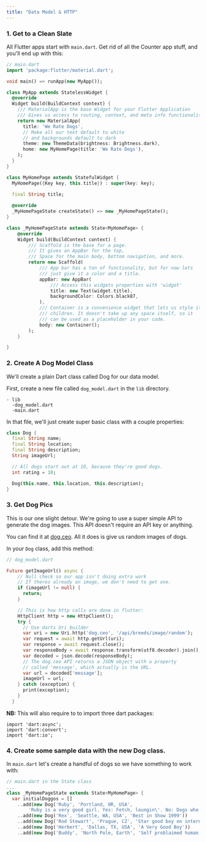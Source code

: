 ```yaml
---
title: "Data Model & HTTP"
---
```



### 1. Get to a Clean Slate

All Flutter apps start with `main.dart`. Get rid of all the Counter app stuff, and you'll end up with this: 

```dart
// main.dart
import 'package:flutter/material.dart';

void main() => runApp(new MyApp());

class MyApp extends StatelessWidget {
  @override
  Widget build(BuildContext context) {
    /// MaterialApp is the base Widget for your Flutter Application
    /// Gives us access to routing, context, and meta info functionality.
    return new MaterialApp(
      title: 'We Rate Dogs',
      // Make all our text default to white 
      // and backgrounds default to dark
      theme: new ThemeData(brightness: Brightness.dark),
      home: new MyHomePage(title: 'We Rate Dogs'),
    );
  }
}

class MyHomePage extends StatefulWidget {
  MyHomePage({Key key, this.title}) : super(key: key);
  
  final String title;

  @override
  _MyHomePageState createState() => new _MyHomePageState();
}

class _MyHomePageState extends State<MyHomePage> {
    @override
    Widget build(BuildContext context) {
        /// Scaffold is the base for a page.
        /// It gives an AppBar for the top,
        /// Space for the main body, bottom navigation, and more.
        return new Scaffold(
            /// App bar has a ton of functionality, but for now lets
            /// just give it a color and a title.
            appBar: new AppBar(
                /// Access this widgets properties with 'widget'
                title: new Text(widget.title),
                backgroundColor: Colors.black87,
            ),
            /// Container is a convenience widget that lets us style it's
            /// children. It doesn't take up any space itself, so it
            /// can be used as a placeholder in your code.
            body: new Container();
        );
    }

}

```

### 2. Create A Dog Model Class

We'll create a plain Dart class called Dog for our data model.

First, create a new file called `dog_model.dart` in the `lib` directory.

```
- lib
  -dog_model.dart
  -main.dart
```

In that file, we'll just create super basic class with a couple properties:

```dart
class Dog {
  final String name;
  final String location;
  final String description;
  String imageUrl;

  // All dogs start out at 10, because they're good dogs.
  int rating = 10;

  Dog(this.name, this.location, this.description);
}
```

### 3. Get Dog Pics

This is our one slight detour. We're going to use a super simple API to generate the dog images. This API doesn't require an API key or anything.

You can find it at [dog.ceo](https://dog.ceo). All it does is give us random images of dogs.

In your `Dog` class, add this method:

```dart
// dog_model.dart

Future getImageUrl() async {
    // Null check so our app isn't doing extra work
    // If theres already an image, we don't need to get one.
    if (imageUrl != null) {
      return;
    }

    // This is how http calls are done in flutter:
    HttpClient http = new HttpClient();
    try {
      // Use darts Uri builder
      var uri = new Uri.http('dog.ceo', '/api/breeds/image/random');
      var request = await http.getUrl(uri);
      var response = await request.close();
      var responseBody = await response.transform(utf8.decoder).join();
      var decoded = json.decode(responseBody);
      // The dog.ceo API returns a JSON object with a property
      // called 'message', which actually is the URL.
      var url = decoded['message'];
      imageUrl = url;
    } catch (exception) {
      print(exception);
    }
  }

```


**NB:** This will also require to to import three dart packages:

```
import 'dart:async';
import 'dart:convert';
import 'dart:io';
```


### 4. Create some sample data with the new Dog class.

In `main.dart` let's create a handful of dogs so we have something to work with:

```dart
// main.dart in the State class
...
class _MyHomePageState extends State<MyHomePage> {
  var initialDoggos = []
    ..add(new Dog('Ruby', 'Portland, OR, USA',
        'Ruby is a very good girl. Yes: Fetch, loungin\'. No: Dogs who get on furniture.'))
    ..add(new Dog('Rex', 'Seattle, WA, USA', 'Best in Show 1999'))
    ..add(new Dog('Rod Stewart', 'Prague, CZ', 'Star good boy on international snooze team.'))
    ..add(new Dog('Herbert', 'Dallas, TX, USA', 'A Very Good Boy'))
    ..add(new Dog('Buddy', 'North Pole, Earth', 'Self problaimed human lover.'));
```

